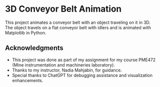 # 3D Conveyor Belt Animation
This project animates a conveyor belt with an object traveling on it in 3D. The object travels on a flat conveyor belt with idlers and is animated with Matplotlib in Python.

## Acknowledgments
- This project was done as part of my assignment for my course PME472 (Mine instrumentation and machineries laboratory).
- Thanks to my instructor, Nadia Mahjabin, for guidance.
- Special thanks to ChatGPT for debugging assistance and visualization enhancements.
